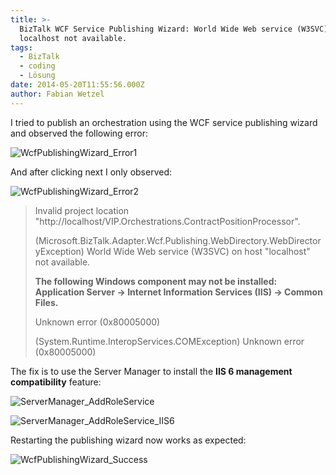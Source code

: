 ```yaml
---
title: >-
  BizTalk WCF Service Publishing Wizard: World Wide Web service (W3SVC) on host
  localhost not available.
tags:
  - BizTalk
  - coding
  - Lösung
date: 2014-05-20T11:55:56.000Z
author: Fabian Wetzel
---
```


I tried to publish an orchestration using the WCF service publishing wizard and observed the following error:

![WcfPublishingWizard_Error1](https://az275061.vo.msecnd.net/blogmedia/2014/05/WcfPublishingWizard_Error1.png "WcfPublishingWizard_Error1")

And after clicking next I only observed:

![WcfPublishingWizard_Error2](https://az275061.vo.msecnd.net/blogmedia/2014/05/WcfPublishingWizard_Error2.png "WcfPublishingWizard_Error2")

>Invalid project location 
>"http://localhost/VIP.Orchestrations.ContractPositionProcessor".
> 
>(Microsoft.BizTalk.Adapter.Wcf.Publishing.WebDirectory.WebDirectoryException) World Wide Web service (W3SVC) on host "localhost" not available.
> 
>**The following Windows component may not be installed: Application Server -&gt; Internet Information Services (IIS) -&gt; Common Files.**
> 
> Unknown error (0x80005000)
> 
> (System.Runtime.InteropServices.COMException) Unknown error (0x80005000)  

The fix is to use the Server Manager to install the **IIS 6 management compatibility** feature:

![ServerManager_AddRoleService](https://az275061.vo.msecnd.net/blogmedia/2014/05/ServerManager_AddRoleService.png "ServerManager_AddRoleService")

![ServerManager_AddRoleService_IIS6](https://az275061.vo.msecnd.net/blogmedia/2014/05/ServerManager_AddRoleService_IIS6.png "ServerManager_AddRoleService_IIS6")

Restarting the publishing wizard now works as expected:

![WcfPublishingWizard_Success](https://az275061.vo.msecnd.net/blogmedia/2014/05/WcfPublishingWizard_Success.png "WcfPublishingWizard_Success")


